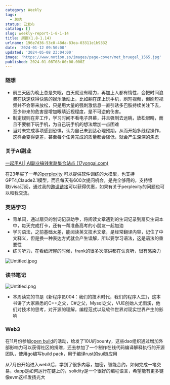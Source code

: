 ```yaml
---
category: Weekly
tags:
  - 总结
status: 已发布
catalog: []
slug: weekly-report-1-8-1-14
title: 周报(1.8-1.14)
urlname: 196e7d36-53c0-48da-83ea-03311e1b9332
date: '2024-01-12 09:50:00'
updated: '2024-05-08 23:04:00'
image: 'https://www.notion.so/images/page-cover/met_bruegel_1565.jpg'
published: 2024-01-08T08:00:00.000Z
---
```


### 随想

- 前三天因为晚上总是失眠，白天就没有精力，再加上人都有惰性，会把时间浪费在快速获得快感的娱乐活动上，比如躺在床上玩手机，刷短视频，但刷短视频并不会带来放松，只是用大量的强刺激信息一直引诱多巴胺持续关注下去，至少带来的危害是增加眼睛近视程度，是不可逆的伤害。
- 制定规则在非工作，学习时间不看电子屏幕，并且强制去远眺，放松眼睛，而且不要躺下玩手机，为自己玩手机的想法增加一点困难
- 当对未完成事项感到恐惧，认为自己未到达心理预期，从而开始多线程操作，这样会变得更差，甚至每个任务完成的质量都会降低，就会产生深深的焦虑

### 关于AI副业


[一起用AI | AI副业搞钱套路集合站点 (17yongai.com)](https://17yongai.com/)


在23年买了一年的[perplexity](https://www.perplexity.ai/) 可以提供软件训练的大模型，也支持GPT4,Claude2.1模型，而且每天有600次提问机会，是完全够用的，支持银联/visa订阅，通过我的[邀请链接](https://perplexity.ai/pro?referral_code=SGJ7X87B)可以获得优惠，如果有关于perplexity的问题也可以和我交流。


### 英语学习

- 背单词，通过扇贝的划词记录助手，将阅读文章遇到的生词记录到扇贝生词本中，每天完成打卡，还有一帮准备高考的小朋友一起加油
- 学习语法，之前基础太差，能阅读英文技术文章，是经常翻译内容，记住了中文释义，但是换一种表达方式就会产生误解，所以要学习语法，这是语法的重要性
- 练习听力，在看纸牌屋的时候，frank的很多次演讲都在认真听，很有感染力

![Untitled.jpeg](https://prod-files-secure.s3.us-west-2.amazonaws.com/5d24fe63-e567-4804-86f9-9fdc62e13082/c33f3733-be40-431e-a494-10399ac86f32/Untitled.jpeg?X-Amz-Algorithm=AWS4-HMAC-SHA256&X-Amz-Content-Sha256=UNSIGNED-PAYLOAD&X-Amz-Credential=ASIAZI2LB466564SXV7D%2F20250227%2Fus-west-2%2Fs3%2Faws4_request&X-Amz-Date=20250227T053939Z&X-Amz-Expires=3600&X-Amz-Security-Token=IQoJb3JpZ2luX2VjEDYaCXVzLXdlc3QtMiJIMEYCIQDk4mbw4Abgyyc9zHBlalIgLTzjEZHeEvu0j0L71x2YPgIhAJaZaMb5yJTeaGL%2BvddHn5%2FAr8g4fBxR59oeMI1d%2FqsDKv8DCG4QABoMNjM3NDIzMTgzODA1Igy1UloUt0juckpo7CAq3AM5G%2BT7GQgikLadlGSAYuPXBJpYMgGld1d2cwY6x%2FSTSUGMaNkWiTXR0tMe3sWEFUa0IitRvFHcLhaw9yui%2FQdWjvjVRf4Ck2XazbGdjuvivH67%2F7YJaGBYmz2p4L6UCN5%2FBkTSR8uDsmhv9C%2Fb66WrY1C%2Fw0LORLm%2Fd0v%2Bq%2F4ip1dSNh68Z0CnopBTNEL4J%2B8RfFimE4GvTw3P%2Bi0gzZSLyGea5ZcSwVV3CHWtZFx4pyW%2BfxZTP0IrQjwLf6s2z%2F7rmH5GAhBC%2BwsQof41ai81uaGdKhRkcF7TXSriv8UdRbs9YPHw41nVNq%2BF8QnZ5rRvpeZYqb8yDMztwZvND0brvQAI80W6W3olHcw%2F2p975xAzJA1ij0uTPuakbkEOt%2Fl3ohnKibIQl7InN0IAcw9DkO1okEcNLBAhpNPh89DpUWrmans81MnGgouCE20YR96eJ8vJ6%2FskpU%2FlvwtVvVlc4QEqaBmnWXeQCMmnATO9Ks8mA%2FlHd4PNr3kqnz4IBW5YMLGA2dlYTRMzSUr%2Bztouq0qLmPOWXwpaImnabmvLoolEA24fL2lgl74rwG6WATv2avQf0ct9ZebxacxL1wxuKwA58ta3KaPERQXxkhJ5LSeJAJmgyRXSxNmbYTDB7P%2B9BjqkARC0ycFKNKhDpOfubDeuJ%2Fjacle9S4SCwRWWTokQOFroVT4LsHfuz8TR%2B3nLz6tm6xftbxPuClGaJP6K8wNFR%2BOxT7h%2FSIdy3hdxKjFVFEkj3gIZelk2xbfdyZ5N2buQYIogrAglqcG94CXc4AmZQfPwxO4bT3lLE7zWrvn1OdWAds6%2FUAwuBrubWqncSJc9m4rjitcmZ37CovUuhqmaWUslMRQu&X-Amz-Signature=2bc34979212bf4bfe0720e2cb891ccef72e9d35ea2b66b08fa57e5a6b220c10e&X-Amz-SignedHeaders=host&x-id=GetObject)


### 读书笔记


![Untitled.png](https://prod-files-secure.s3.us-west-2.amazonaws.com/5d24fe63-e567-4804-86f9-9fdc62e13082/96aa439a-1c95-4054-aa84-ef4e0c8eb5d1/Untitled.png?X-Amz-Algorithm=AWS4-HMAC-SHA256&X-Amz-Content-Sha256=UNSIGNED-PAYLOAD&X-Amz-Credential=ASIAZI2LB466564SXV7D%2F20250227%2Fus-west-2%2Fs3%2Faws4_request&X-Amz-Date=20250227T053939Z&X-Amz-Expires=3600&X-Amz-Security-Token=IQoJb3JpZ2luX2VjEDYaCXVzLXdlc3QtMiJIMEYCIQDk4mbw4Abgyyc9zHBlalIgLTzjEZHeEvu0j0L71x2YPgIhAJaZaMb5yJTeaGL%2BvddHn5%2FAr8g4fBxR59oeMI1d%2FqsDKv8DCG4QABoMNjM3NDIzMTgzODA1Igy1UloUt0juckpo7CAq3AM5G%2BT7GQgikLadlGSAYuPXBJpYMgGld1d2cwY6x%2FSTSUGMaNkWiTXR0tMe3sWEFUa0IitRvFHcLhaw9yui%2FQdWjvjVRf4Ck2XazbGdjuvivH67%2F7YJaGBYmz2p4L6UCN5%2FBkTSR8uDsmhv9C%2Fb66WrY1C%2Fw0LORLm%2Fd0v%2Bq%2F4ip1dSNh68Z0CnopBTNEL4J%2B8RfFimE4GvTw3P%2Bi0gzZSLyGea5ZcSwVV3CHWtZFx4pyW%2BfxZTP0IrQjwLf6s2z%2F7rmH5GAhBC%2BwsQof41ai81uaGdKhRkcF7TXSriv8UdRbs9YPHw41nVNq%2BF8QnZ5rRvpeZYqb8yDMztwZvND0brvQAI80W6W3olHcw%2F2p975xAzJA1ij0uTPuakbkEOt%2Fl3ohnKibIQl7InN0IAcw9DkO1okEcNLBAhpNPh89DpUWrmans81MnGgouCE20YR96eJ8vJ6%2FskpU%2FlvwtVvVlc4QEqaBmnWXeQCMmnATO9Ks8mA%2FlHd4PNr3kqnz4IBW5YMLGA2dlYTRMzSUr%2Bztouq0qLmPOWXwpaImnabmvLoolEA24fL2lgl74rwG6WATv2avQf0ct9ZebxacxL1wxuKwA58ta3KaPERQXxkhJ5LSeJAJmgyRXSxNmbYTDB7P%2B9BjqkARC0ycFKNKhDpOfubDeuJ%2Fjacle9S4SCwRWWTokQOFroVT4LsHfuz8TR%2B3nLz6tm6xftbxPuClGaJP6K8wNFR%2BOxT7h%2FSIdy3hdxKjFVFEkj3gIZelk2xbfdyZ5N2buQYIogrAglqcG94CXc4AmZQfPwxO4bT3lLE7zWrvn1OdWAds6%2FUAwuBrubWqncSJc9m4rjitcmZ37CovUuhqmaWUslMRQu&X-Amz-Signature=6e58d40f79835f52774df4a2fc35ee31a618c4e6309a9e05887d0cfec3552e42&X-Amz-SignedHeaders=host&x-id=GetObject)

- 本周读完的书是《新程序员004：我们的技术时代，我们的程序人生》，这本书讲了大家熟悉的C++之父，C#之父，Mysql之父，VUE创始人尤雨溪，他们对技术的思考，对开源的理解，编程范式以及软件世界对现实世界产生的影响

### Web3


在11月份参加[open build](https://openbuild.xyz/learn/challenges)的活动，给发了10U的bounty，这些dao组织通过增加外部影响力可以获得社区的捐赠，还去参加了一个制作在线代码编译解释执行的开源团队，使用go编写build pack，用于编译rust的sui链应用


从7月份开始进入web3后，学到了很多内容，加密，智能合约，如何完成一笔交易，dapp是如何运行在链上的，solidity是一个很好的编程语言，希望能有更多链像evm这样发扬光大


